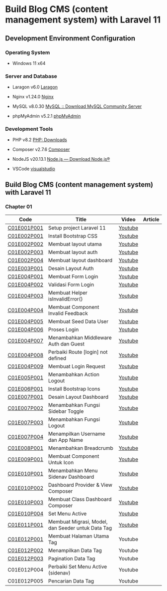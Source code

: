 # Build Blog CMS (content management system) with Laravel 11

## Development Environment Configuration

### Operating System

- Windows 11 x64

### Server and Database

- Laragon v6.0 [Laragon](https://laragon.org/download/)

- Nginx v1.24.0 [Nginx](https://nginx.org/en/download.html)

- MySQL v8.0.30 [MySQL :: Download MySQL Community Server](https://dev.mysql.com/downloads/mysql/)

- phpMyAdmin v5.2.1 [phpMyAdmin](https://www.phpmyadmin.net/)

### Development Tools

- PHP v8.2 [PHP: Downloads](https://www.php.net/downloads.php)

- Composer v2.7.6 [Composer](https://getcomposer.org/download/)

- NodeJS v20.13.1 [Node.js — Download Node.js®](https://nodejs.org/en/download)

- VSCode [visualstudio](https://code.visualstudio.com/)

## Build Blog CMS (content management system) with Laravel 11

### Chapter 01

| Code                                                                                                                                                                                                            | Title                                             | Video                                                  | Article |
| --------------------------------------------------------------------------------------------------------------------------------------------------------------------------------------------------------------- | ------------------------------------------------- | ------------------------------------------------------ | ------- |
| [C01E001P001](https://github.com/ilmukita/build-blog-cms-with-laravel-11-support/blob/main/Chapter%2001/Episode%20001/C01E001P001%20-%20Setup%20project%20Laravel%2011.md)                                      | Setup project Laravel 11                          | [Youtube](https://youtu.be/6qladUUkZSY)                |         |
| [C01E002P001](https://github.com/ilmukita/build-blog-cms-with-laravel-11-support/blob/main/Chapter%2001/Episode%20002/C01E002P001/C01E002P001%20-%20Install%20Bootstrap%20CSS.md)                               | Install Bootstrap CSS                             | [Youtube](https://youtu.be/uWkY-4Y4Oxc)                |         |
| [C01E002P002](https://github.com/ilmukita/build-blog-cms-with-laravel-11-support/blob/main/Chapter%2001/Episode%20002/C01E002P002%20-%20Membuat%20layout%20utama.md)                                            | Membuat layout utama                              | [Youtube](https://youtu.be/9-DajTQqlY4)                |         |
| [C01E002P003](https://github.com/ilmukita/build-blog-cms-with-laravel-11-support/blob/main/Chapter%2001/Episode%20002/C01E002P003%20-%20Membuat%20layout%20auth.md)                                             | Membuat layout auth                               | [Youtube](https://youtu.be/pg0sBx1S-WA)                |         |
| [C01E002P004](https://github.com/ilmukita/build-blog-cms-with-laravel-11-support/blob/main/Chapter%2001/Episode%20002/C01E002P004%20-%20Membuat%20layout%20dashboard.md)                                        | Membuat layout dashboard                          | [Youtube](https://youtu.be/C1zW2J1LZpY)                |         |
| [C01E003P001](https://github.com/ilmukita/build-blog-cms-with-laravel-11-support/blob/main/Chapter%2001/Episode%20003/C01E003P001%20-%20Desain%20layout%20auth.md)                                              | Desain Layout Auth                                | [Youtube](https://youtu.be/ub-t4LUufq0)                |         |
| [C01E004P001](https://github.com/ilmukita/build-blog-cms-with-laravel-11-support/blob/main/Chapter%2001/Episode%20004/C01E004P001%20-%20Membuat%20Form%20Login.md)                                              | Membuat Form Login                                | [Youtube](https://youtu.be/xmulLWyDIRA)                |         |
| [C01E004P002](https://github.com/ilmukita/build-blog-cms-with-laravel-11-support/blob/main/Chapter%2001/Episode%20004/C01E004P002%20-%20Validasi%20Form%20Login.md)                                             | Validasi Form Login                               | [Youtube](https://youtu.be/KsDiYfhhzhE)                |         |
| [C01E004P003](https://github.com/ilmukita/build-blog-cms-with-laravel-11-support/blob/main/Chapter%2001/Episode%20004/C01E004P003%20-%20Membuat%20Helper%20isInvalidError().md)                                 | Membuat Helper isInvalidError()                   | [Youtube](https://youtu.be/gZEu5mcAu-s)                |         |
| [C01E004P004](https://github.com/ilmukita/build-blog-cms-with-laravel-11-support/blob/main/Chapter%2001/Episode%20004/C01E004P004%20-%20Membuat%20Component%20Invalid%20Feedback.md)                            | Membuat Component Invalid Feedback                | [Youtube](https://youtu.be/0C0Awx2T-CM)                |         |
| [C01E004P005](https://github.com/ilmukita/build-blog-cms-with-laravel-11-support/blob/main/Chapter%2001/Episode%20004/C01E004P005%20-%20Membuat%20Seed%20Data%20User.md)                                        | Membuat Seed Data User                            | [Youtube](https://youtu.be/DRRHbIctSfs)                |         |
| [C01E004P006](https://github.com/ilmukita/build-blog-cms-with-laravel-11-support/blob/main/Chapter%2001/Episode%20004/C01E004P006%20-%20Proses%20Login.md)                                                      | Proses Login                                      | [Youtube](https://youtu.be/oiYL2VdpAK4)                |         |
| [C01E004P007](https://github.com/ilmukita/build-blog-cms-with-laravel-11-support/blob/main/Chapter%2001/Episode%20004/C01E004P007%20-%20Menambahkan%20middleware%20auth%20dan%20guest.md)                       | Menambahkan Middleware Auth dan Guest             | [Youtube](https://youtu.be/LiH-XW27xus)                |         |
| [C01E004P008](https://github.com/ilmukita/build-blog-cms-with-laravel-11-support/blob/main/Chapter%2001/Episode%20004/C01E004P008%20-%20Perbaiki%20Route%20%5Blogin%5D%20not%20defined.md)                      | Perbaiki Route [login] not defined                | [Youtube](https://youtu.be/cKZyEpHOQc4)                |         |
| [C01E004P009](https://github.com/ilmukita/build-blog-cms-with-laravel-11-support/blob/main/Chapter%2001/Episode%20004/C01E004P009%20-%20Membuat%20Login%20Request.md)                                           | Membuat Login Request                             | [Youtube](https://youtu.be/4QwF1j6qzWg)                |         |
| [C01E005P001](https://github.com/ilmukita/build-blog-cms-with-laravel-11-support/blob/main/Chapter%2001/Episode%20005/C01E005P001%20-%20Menambahkan%20Action%20Logout.md)                                       | Menambahkan Action Logout                         | [Youtube](https://youtu.be/9d3SRz_b_vE)                |         |
| [C01E006P001](https://github.com/ilmukita/build-blog-cms-with-laravel-11-support/blob/main/Chapter%2001/Episode%20006/C01E006P001%20-%20Install%20Bootstrap%20Icons.md)                                         | Install Bootstrap Icons                           | [Youtube](https://youtu.be/vdaABXEKOpE)                |         |
| [C01E007P001](https://github.com/ilmukita/build-blog-cms-with-laravel-11-support/blob/main/Chapter%2001/Episode%20007/C01E007P001%20-%20Desain%20Layout%20Dashboard.md)                                         | Desain Layout Dashboard                           | [Youtube](https://youtu.be/ieti9OseR1Y)                |         |
| [C01E007P002](https://github.com/ilmukita/build-blog-cms-with-laravel-11-support/blob/main/Chapter%2001/Episode%20007/C01E007P002%20-%20Menambahkan%20Fungsi%20Sidebar%20Toggle.md)                             | Menambahkan Fungsi Sidebar Toggle                 | [Youtube](https://youtu.be/kVwbutVmArI)                |         |
| [C01E007P003](https://github.com/ilmukita/build-blog-cms-with-laravel-11-support/blob/main/Chapter%2001/Episode%20007/C01E007P003%20-%20Menambahkan%20Fungsi%20Logout.md)                                       | Menambahkan Fungsi Logout                         | [Youtube](https://youtu.be/i2fgVxkf8Ig)                |         |
| [C01E007P004](https://github.com/ilmukita/build-blog-cms-with-laravel-11-support/blob/main/Chapter%2001/Episode%20007/C01E007P004%20-%20Menampilkan%20Username%20dan%20App%20Name.md)                           | Menampilkan Username dan App Name                 | [Youtube](https://youtu.be/oKBQwByyb1w)                |         |
| [C01E008P001](https://github.com/ilmukita/build-blog-cms-with-laravel-11-support/blob/main/Chapter%2001/Episode%20008/C01E008P001%20-%20Menambahkan%20Breadcrumb.md)                                            | Menambahkan Breadcrumb                            | [Youtube](https://www.youtube.com/watch?v=FormR2qJ1LA) |         |
| [C01E009P001](https://github.com/ilmukita/build-blog-cms-with-laravel-11-support/blob/main/Chapter%2001/Episode%20009/C01E009P001%20-%20Membuat%20Component%20Untuk%20Icon.md)                                  | Membuat Component Untuk Icon                      | [Youtube](https://youtu.be/J_ouc6DvWSA)                |         |
| [C01E010P001](https://github.com/ilmukita/build-blog-cms-with-laravel-11-support/blob/main/Chapter%2001/Episode%20010/C01E010P001%20-%20Menambahkan%20Menu%20Sidenav%20Dashboard.md)                            | Menambahkan Menu Sidenav Dashboard                | [Youtube](https://youtu.be/IkO4nIbUS_Q)                |         |
| [C01E010P002](https://github.com/ilmukita/build-blog-cms-with-laravel-11-support/blob/main/Chapter%2001/Episode%20010/C01E010P002%20-%20Dashboard%20Provider%20%26%20View%20Composer.md)                        | Dashboard Provider & View Composer                | [Youtube](https://youtu.be/vrIz3YLiQg8)                |         |
| [C01E010P003](https://github.com/ilmukita/build-blog-cms-with-laravel-11-support/blob/main/Chapter%2001/Episode%20010/C01E010P003%20-%20Membuat%20Class%20Dashboard%20Composer.md)                              | Membuat Class Dashboard Composer                  | [Youtube](https://youtu.be/DN9kl4JgQxc)                |         |
| [C01E010P004](https://github.com/ilmukita/build-blog-cms-with-laravel-11-support/blob/main/Chapter%2001/Episode%20010/C01E010P004%20-%20Set%20Menu%20Active.md)                                                 | Set Menu Active                                   | [Youtube](https://youtu.be/nJlt_OWzTvg)                |         |
| [C01E011P001](https://github.com/ilmukita/build-blog-cms-with-laravel-11-support/blob/main/Chapter%2001/Episode%20011/C01E011P001%20-%20Membuat%20Migrasi%2C%20Model%2C%20dan%20Seeder%20untuk%20Data%20Tag.md) | Membuat Migrasi, Model, dan Seeder untuk Data Tag | [Youtube](https://youtu.be/oYl8Xj7XiMo)                |         |
| [C01E012P001](https://github.com/ilmukita/build-blog-cms-with-laravel-11-support/blob/main/Chapter%2001/Episode%20012/C01E012P001%20-%20Membuat%20Halaman%20Utama%20Tag.md)                                     | Membuat Halaman Utama Tag                         | Youtube                                                |         |
| [C01E012P002](https://github.com/ilmukita/build-blog-cms-with-laravel-11-support/blob/main/Chapter%2001/Episode%20012/C01E012P002%20-%20Menampilkan%20Data%20Tag.md)                                            | Menampilkan Data Tag                              | Youtube                                                |         |
| [C01E012P003](https://github.com/ilmukita/build-blog-cms-with-laravel-11-support/blob/main/Chapter%2001/Episode%20012/C01E012P003%20-%20Pagination%20Data%20Tag.md)                                             | Pagination Data Tag                               | Youtube                                                |         |
| C01E012P004                                                                                                                                                                                                     | Perbaiki Set Menu Active (sidenav)                | Youtube                                                |         |
| C01E012P005                                                                                                                                                                                                     | Pencarian Data Tag                                | Youtube                                                |         |
